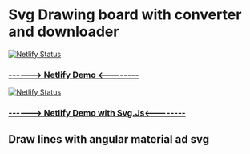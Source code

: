 # Svg Drawing board with converter and downloader

[![Netlify Status](https://api.netlify.com/api/v1/badges/6dbbc9f4-c854-43e6-8f19-114516ceeaad/deploy-status)](https://app.netlify.com/sites/laughing-yonath-fd45e3/deploys)
### [------> Netlify Demo <--------](https://svg-drawer-with-components.netlify.app)

[![Netlify Status](https://api.netlify.com/api/v1/badges/c4fe20f1-990f-4065-97e6-9a8552df6b35/deploy-status)](https://app.netlify.com/sites/svg-drawer-with-svgdotjs/deploys)
### [------> Netlify Demo with Svg.Js<--------](https://svg-drawer-with-svgdotjs.netlify.app)


## Draw lines with angular material ad svg
